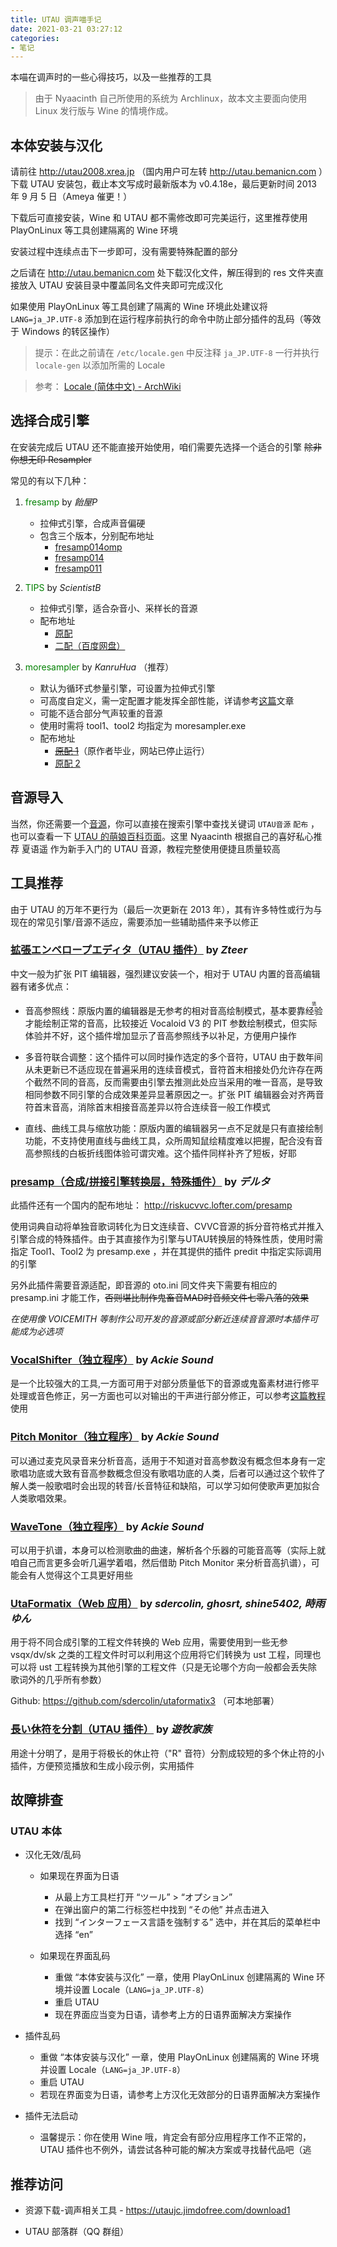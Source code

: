 ```yaml
---
title: UTAU 调声喵手记
date: 2021-03-21 03:27:12
categories:
- 笔记
---
```


本喵在调声时的一些心得技巧，以及一些推荐的工具

<!--more-->

>由于 Nyaacinth 自己所使用的系统为 Archlinux，故本文主要面向使用 Linux 发行版与 Wine 的情境作成。

## 本体安装与汉化

请前往 http://utau2008.xrea.jp （国内用户可左转 http://utau.bemanicn.com ）下载 UTAU 安装包，截止本文写成时最新版本为 v0.4.18e，最后更新时间 2013 年 9 月 5 日（Ameya 催更！）

下载后可直接安装，Wine 和 UTAU 都不需修改即可完美运行，这里推荐使用 PlayOnLinux 等工具创建隔离的 Wine 环境

安装过程中连续点击下一步即可，没有需要特殊配置的部分

之后请在 http://utau.bemanicn.com 处下载汉化文件，解压得到的 res 文件夹直接放入 UTAU 安装目录中覆盖同名文件夹即可完成汉化

如果使用 PlayOnLinux 等工具创建了隔离的 Wine 环境此处建议将 `LANG=ja_JP.UTF-8` 添加到在运行程序前执行的命令中防止部分插件的乱码（等效于 Windows 的转区操作）

>提示：在此之前请在 `/etc/locale.gen` 中反注释 `ja_JP.UTF-8` 一行并执行 `locale-gen` 以添加所需的 Locale

>参考： [Locale (简体中文) - ArchWiki](https://wiki.archlinux.org/index.php/Locale_\(%E7%AE%80%E4%BD%93%E4%B8%AD%E6%96%87\))

## 选择合成引擎

在安装完成后 UTAU 还不能直接开始使用，咱们需要先选择一个适合的引擎 ~~除非你想无印 Resampler~~

常见的有以下几种：

1. <font color=green>fresamp</font> by *飴屋P*
    - 拉伸式引擎，合成声音偏硬
    - 包含三个版本，分别配布地址
        - [fresamp014omp](https://t.co/DhZsZP29ci)
        - [fresamp014](http://bit.ly/VPQVK7)
        - [fresamp011](http://bit.ly/ae63qb)

1. <font color=green>TIPS</font> by *ScientistB*
    - 拉伸式引擎，适合杂音小、采样长的音源
    - 配布地址
        - [原配](http://scientistb.web.fc2.com/program)
        - [二配（百度网盘）](http://pan.baidu.com/s/1slqEuPR)

1. <font color=green>moresampler</font> by *KanruHua* （推荐）
    - 默认为循环式参量引擎，可设置为拉伸式引擎
    - 可高度自定义，需一定配置才能发挥全部性能，详请参考[这篇](https://www.bilibili.com/read/cv1007842)文章
    - 可能不适合部分气声较重的音源
    - 使用时需将 tool1、tool2 均指定为 moresampler.exe
    - 配布地址
        - [~~原配 1~~](https://web.engr.illinois.edu/~khua5/index.php/moresampler)（原作者毕业，网站已停止运行）
        - [原配 2](http://ch.nicovideo.jp/ejiwarp)

## 音源导入

当然，你还需要一个[音源](https://utauchn.huijiwiki.com/wiki/%E9%9F%B3%E6%BA%90)，你可以直接在搜索引擎中查找关键词 `UTAU音源` `配布` ，也可以查看一下 [UTAU 的萌娘百科页面](https://zh.moegirl.org.cn/zh-cn/UTAU)。这里 Nyaacinth 根据自己的喜好私心推荐 夏语遥 作为新手入门的 UTAU 音源，教程完整使用便捷且质量较高

## 工具推荐

由于 UTAU 的万年不更行为（最后一次更新在 2013 年），其有许多特性或行为与现在的常见引擎/音源不适应，需要添加一些辅助插件来予以修正

### [拡張エンベロープエディタ（UTAU 插件）](http://z-server.game.coocan.jp/utau/utautop.html#pitedit) by *Zteer*

中文一般为扩张 PIT 编辑器，强烈建议安装一个，相对于 UTAU 内置的音高编辑器有诸多优点：

- 音高参照线：原版内置的编辑器是无参考的相对音高绘制模式，基本要靠<ruby>经验<rt>猜</rt></ruby>才能绘制正常的音高，比较接近 Vocaloid V3 的 PIT 参数绘制模式，但实际体验并不好，这个插件增加显示了音高参照线予以补足，方便用户操作

- 多音符联合调整：这个插件可以同时操作选定的多个音符，UTAU 由于数年间从未更新已不适应现在普遍采用的连续音模式，音符首末相接处仍允许存在两个截然不同的音高，反而需要由引擎去推测此处应当采用的唯一音高，是导致相同参数不同引擎的合成效果差异显著原因之一。扩张 PIT 编辑器会对齐两音符首末音高，消除首末相接音高差异以符合连续音一般工作模式

- 直线、曲线工具与缩放功能：原版内置的编辑器另一点不足就是只有直接绘制功能，不支持使用直线与曲线工具，众所周知鼠绘精度难以把握，配合没有音高参照线的白板折线图体验可谓灾难。这个插件同样补齐了短板，好耶

### [presamp（合成/拼接引擎转换层，特殊插件）](http://ch.nicovideo.jp/delta_kimigatame/blomaga/ar591802) by *デルタ*

此插件还有一个国内的配布地址： http://riskucvvc.lofter.com/presamp

使用词典自动将单独音歌词转化为日文连续音、CVVC音源的拆分音符格式并推入引擎合成的特殊插件。由于其直接作为引擎与UTAU转换层的特殊性质，使用时需指定 Tool1、Tool2 为 presamp.exe ，并在其提供的插件 predit 中指定实际调用的引擎

另外此插件需要音源适配，即音源的 oto.ini 同文件夹下需要有相应的 presamp.ini 才能工作，~~否则堪比制作鬼畜音MAD时音频文件七零八落的效果~~

*在使用像 VOICEMITH 等制作公司开发的音源或部分新近连续音音源时本插件可能成为必选项*

### [VocalShifter（独立程序）](http://ackiesound.ifdef.jp/download.html) by *Ackie Sound*

是一个比较强大的工具,一方面可用于对部分质量低下的音源或鬼畜素材进行修平处理或音色修正，另一方面也可以对输出的干声进行部分修正，可以参考[这篇教程](https://www.bilibili.com/read/cv3113948)使用

### [Pitch Monitor（独立程序）](http://ackiesound.ifdef.jp/download.html) by *Ackie Sound*

可以通过麦克风录音来分析音高，适用于不知道对音高参数没有概念但本身有一定歌唱功底或大致有音高参数概念但没有歌唱功底的人类，后者可以通过这个软件了解人类一般歌唱时会出现的转音/长音特征和缺陷，可以学习如何使歌声更加拟合人类歌唱效果。

### [WaveTone（独立程序）](http://ackiesound.ifdef.jp/download.html) by *Ackie Sound*

可以用于扒谱，本身可以检测歌曲的曲速，解析各个乐器的可能音高等（实际上就咱自己而言更多会听几遍学着唱，然后借助 Pitch Monitor 来分析音高扒谱），可能会有人觉得这个工具更好用些

### [UtaFormatix（Web 应用）](https://sdercolin.github.io/utaformatix3) by *sdercolin, ghosrt, shine5402, 時雨ゆん*

用于将不同合成引擎的工程文件转换的 Web 应用，需要使用到一些无参 vsqx/dv/sk 之类的工程文件时可以利用这个应用将它们转换为 ust 工程，同理也可以将 ust 工程转换为其他引擎的工程文件（只是无论哪个方向一般都会丢失除歌词外的几乎所有参数）

Github: https://github.com/sdercolin/utaformatix3 （可本地部署）

### [長い休符を分割（UTAU 插件）](http://ux.getuploader.com/yuuboku/download/47/restslicer.uar) by *遊牧家族*

用途十分明了，是用于将极长的休止符（"R" 音符）分割成较短的多个休止符的小插件，方便预览播放和生成小段示例，实用插件

## 故障排查

### UTAU 本体

- 汉化无效/乱码

    - 如果现在界面为日语
        - 从最上方工具栏打开 “ツール” > “オプション”
        - 在弹出窗户的第二行标签栏中找到 “その他” 并点击进入
        - 找到 “インターフェース言語を強制する” 选中，并在其后的菜单栏中选择 “en”

    - 如果现在界面乱码
        - 重做 “本体安装与汉化” 一章，使用 PlayOnLinux 创建隔离的 Wine 环境并设置 Locale（`LANG=ja_JP.UTF-8`）
        - 重启 UTAU
        - 现在界面应当变为日语，请参考上方的日语界面解决方案操作

- 插件乱码
    - 重做 “本体安装与汉化” 一章，使用 PlayOnLinux 创建隔离的 Wine 环境并设置 Locale（`LANG=ja_JP.UTF-8`）
    - 重启 UTAU
    - 若现在界面变为日语，请参考上方汉化无效部分的日语界面解决方案操作

- 插件无法启动
    - 温馨提示：你在使用 Wine 哦，肯定会有部分应用程序工作不正常的，UTAU 插件也不例外，请尝试各种可能的解决方案或寻找替代品吧（逃

## 推荐访问

- 资源下载-调声相关工具 - https://utaujc.jimdofree.com/download1

- UTAU 部落群（QQ 群组）
